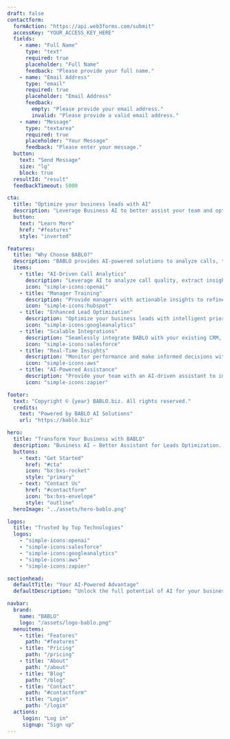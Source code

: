```yaml
---
draft: false
contactform:
  formAction: "https://api.web3forms.com/submit"
  accessKey: "YOUR_ACCESS_KEY_HERE"
  fields:
    - name: "Full Name"
      type: "text"
      required: true
      placeholder: "Full Name"
      feedback: "Please provide your full name."
    - name: "Email Address"
      type: "email"
      required: true
      placeholder: "Email Address"
      feedback:
        empty: "Please provide your email address."
        invalid: "Please provide a valid email address."
    - name: "Message"
      type: "textarea"
      required: true
      placeholder: "Your Message"
      feedback: "Please enter your message."
  button:
    text: "Send Message"
    size: "lg"
    block: true
  resultId: "result"
  feedbackTimeout: 5000

cta:
  title: "Optimize your business leads with AI"
  description: "Leverage Business AI to better assist your team and optimize lead conversion with cutting-edge tools."
  button:
    text: "Learn More"
    href: "#features"
    style: "inverted"

features:
  title: "Why Choose BABLO?"
  description: "BABLO provides AI-powered solutions to analyze calls, train managers, and enhance lead optimization."
  items:
    - title: "AI-Driven Call Analytics"
      description: "Leverage AI to analyze call quality, extract insights, and improve performance."
      icon: "simple-icons:openai"
    - title: "Manager Training"
      description: "Provide managers with actionable insights to refine their negotiation and leadership skills."
      icon: "simple-icons:hubspot"
    - title: "Enhanced Lead Optimization"
      description: "Optimize your business leads with intelligent prioritization and AI-powered recommendations."
      icon: "simple-icons:googleanalytics"
    - title: "Scalable Integrations"
      description: "Seamlessly integrate BABLO with your existing CRM, telephony, and analytics tools."
      icon: "simple-icons:salesforce"
    - title: "Real-Time Insights"
      description: "Monitor performance and make informed decisions with live data dashboards."
      icon: "simple-icons:aws"
    - title: "AI-Powered Assistance"
      description: "Provide your team with an AI-driven assistant to improve workflow and communication."
      icon: "simple-icons:zapier"

footer:
  text: "Copyright © {year} BABLO.biz. All rights reserved."
  credits:
    text: "Powered by BABLO AI Solutions"
    url: "https://bablo.biz"

hero:
  title: "Transform Your Business with BABLO"
  description: "Business AI – Better Assistant for Leads Optimization. Enhance call analytics, train managers, and drive results with AI."
  buttons:
    - text: "Get Started"
      href: "#cta"
      icon: "bx:bxs-rocket"
      style: "primary"
    - text: "Contact Us"
      href: "#contactform"
      icon: "bx:bxs-envelope"
      style: "outline"
  heroImage: "../assets/hero-bablo.png"

logos:
  title: "Trusted by Top Technologies"
  logos:
    - "simple-icons:openai"
    - "simple-icons:salesforce"
    - "simple-icons:googleanalytics"
    - "simple-icons:aws"
    - "simple-icons:zapier"

sectionhead:
  defaultTitle: "Your AI-Powered Advantage"
  defaultDescription: "Unlock the full potential of AI for your business operations."

navbar:
  brand:
    name: "BABLO"
    logo: "/assets/logo-bablo.png"
  menuitems:
    - title: "Features"
      path: "#features"
    - title: "Pricing"
      path: "/pricing"
    - title: "About"
      path: "/about"
    - title: "Blog"
      path: "/blog"
    - title: "Contact"
      path: "#contactform"
    - title: "Login"
      path: "/login"
  actions:
     login: "Log in"
     signup: "Sign up"
---
```

